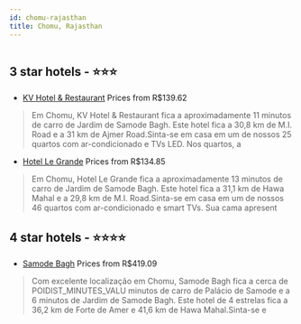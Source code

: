 ```yaml
---
id: chomu-rajasthan
title: Chomu, Rajasthan
---
```


<center><img src="https://i.travelapi.com/hotels/27000000/26450000/26444300/26444225/c24d4ee5_z.jpg" alt="" /></center>


##  3 star hotels - ⭐️⭐️⭐️

-    [KV Hotel & Restaurant](https://www.hurb.com/br/aud/https://www.hurb.com/br/hotels/chomu/kv-hotel-restaurant-HT-3WO6?cmp=18055) Prices from R$139.62
   > Em Chomu, KV Hotel & Restaurant fica a aproximadamente 11 minutos de carro de Jardim de Samode Bagh.  Este hotel fica a 30,8 km de M.I. Road e a 31 km de Ajmer Road.Sinta-se em casa em um de nossos 25 quartos com ar-condicionado e TVs LED. Nos quartos, a 
-    [Hotel Le Grande](https://www.hurb.com/br/aud/https://www.hurb.com/br/hotels/chomu/hotel-le-grande-HT-3FUP?cmp=18055) Prices from R$134.85
   > Em Chomu, Hotel Le Grande fica a aproximadamente 13 minutos de carro de Jardim de Samode Bagh.  Este hotel fica a 31,1 km de Hawa Mahal e a 29,8 km de M.I. Road.Sinta-se em casa em um de nossos 46 quartos com ar-condicionado e smart TVs. Sua cama apresent

##  4 star hotels - ⭐️⭐️⭐️⭐️

-    [Samode Bagh](https://www.hurb.com/br/aud/https://www.hurb.com/br/hotels/chomu/samode-bagh-HT-PKTB?cmp=18055) Prices from R$419.09
   > Com excelente localização em Chomu, Samode Bagh fica a cerca de POIDIST_MINUTES_VALU minutos de carro de Palácio de Samode e a 6 minutos de Jardim de Samode Bagh.  Este hotel de 4 estrelas fica a 36,2 km de Forte de Amer e 41,6 km de Hawa Mahal.Sinta-se e
